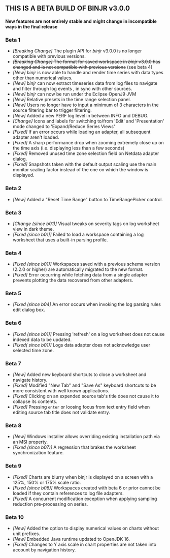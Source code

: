 ## THIS IS A BETA BUILD OF BINJR v3.0.0
#### New features are not entirely stable and might change in incompatible ways in the final release

### Beta 1

* _[Breaking Change]_ The plugin API for *binjr* v3.0.0 is no longer compatible with previous versions.
* ~~_[Breaking Change]_ The format for saved workspace in *binjr* v3.0.0 has changed and is not compatible with previous versions~~ (see beta 4)
* _[New]_ *binjr* is now able to handle and render time series with data types other than numerical values. 
* _[New]_ *binjr* can now extract timeseries data from log files to navigate and filter through log events , in sync with other sources. 
* _[New]_ *binjr* can now be run under the Eclipse OpenJ9 JVM
* _[New]_ Relative presets in the time range selection panel.
* _[New]_ Users no longer have to input a minimum of 3 characters in the source filtering bar to trigger filtering.
* _[New]_ Added a new PERF log level in between INFO and DEBUG.
* _[Change]_ Icons and labels for switching to/from 'Edit' and 'Presentation' mode changed to 'Expand/Reduce Series Views'
* _[Fixed]_ If an error occurs while loading an adapter, all subsequent adapter aren't loaded.
* _[Fixed]_ A sharp performance drop when zooming extremely close up on the time axis (i.e. displaying less than a few seconds)
* _[Fixed]_ Removed unused time zone selection field on Netdata adapter dialog. 
* _[Fixed]_ Snapshots taken with the default output scaling use the main monitor scaling factor instead of the one on which the window is displayed. 

### Beta 2
* _[New]_ Added a "Reset Time Range" button to TimeRangePicker control.

### Beta 3
* _[Change (since b01)]_ Visual tweaks on severity tags on log worksheet view in dark theme. 
* _[Fixed (since b01)]_ Failed to load a workspace containing a log worksheet that uses a built-in parsing profile.

### Beta 4  
* _[Fixed (since b01)]_ Workspaces saved with a previous schema version (2.2.0 or higher) are automatically migrated to the new format.
* _[Fixed]_ Error occurring while fetching data from a single adapter prevents plotting the data recovered from other adapters.

### Beta 5
* _[Fixed (since b04]_ An error occurs when invoking the log parsing rules edit dialog box.

### Beta 6
* _[Fixed (since b01)]_ Pressing 'refresh' on a log worksheet does not cause indexed data to be updated. 
* _[Fixed( since b01)]_ Logs data adapter does not acknowledge user selected time zone. 

### Beta 7
* _[New]_ Added new keyboard shortcuts to close a worksheet and navigate history.
* _[Fixed]_ Modified "New Tab" and "Save As" keyboard shortcuts to be more consistent with well known applications.
* _[Fixed]_ Clicking on an expended source tab's title does not cause it to collapse its contents.
* _[Fixed]_ Pressing `enter` or loosing focus from text entry field when editing source tab title does not validate entry.  

### Beta 8
* _[New]_ Windows installer allows overriding existing installation path via an MSI property.
* _[Fixed (since b07)]_ A regression that brakes the worksheet synchronization feature.

### Beta 9
* _[Fixed]_ Charts are blurry when binjr is displayed on a screen with a 125%, 150% or 175% scale ratio.
* _[Fixed (since b06)]_ Workspaces created with beta 6 or prior cannot be loaded if they contain references to log file adapters.  
* _[Fixed]_ A concurrent modification exception when applying sampling reduction pre-processing on series.

### Beta 10
* _[New]_ Added the option to display numerical values on charts without unit prefixes.
* _[New]_ Embedded Java runtime updated to OpenJDK 16.  
* _[Fixed]_ Changes to Y axis scale in chart properties are not taken into account by navigation history.